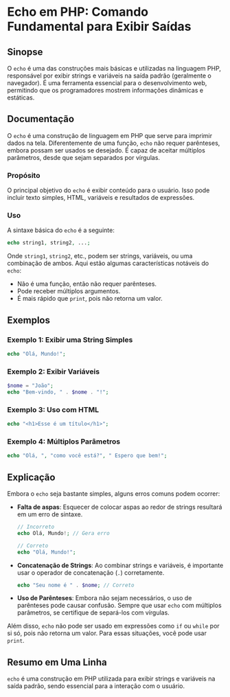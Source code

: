 <!--
Meta Description: # Echo em PHP: Comando Fundamental para Exibir Saídas ## Sinopse O `echo` é uma das construções mais básicas e utilizadas na linguagem PHP, responsáve...
Meta Keywords: echo, php, uma, para, não
-->

# Echo em PHP: Comando Fundamental para Exibir Saídas

## Sinopse
O `echo` é uma das construções mais básicas e utilizadas na linguagem PHP, responsável por exibir strings e variáveis na saída padrão (geralmente o navegador). É uma ferramenta essencial para o desenvolvimento web, permitindo que os programadores mostrem informações dinâmicas e estáticas.

## Documentação
O `echo` é uma construção de linguagem em PHP que serve para imprimir dados na tela. Diferentemente de uma função, `echo` não requer parênteses, embora possam ser usados se desejado. É capaz de aceitar múltiplos parâmetros, desde que sejam separados por vírgulas.

### Propósito
O principal objetivo do `echo` é exibir conteúdo para o usuário. Isso pode incluir texto simples, HTML, variáveis e resultados de expressões.

### Uso
A sintaxe básica do `echo` é a seguinte:

```php
echo string1, string2, ...;
```

Onde `string1`, `string2`, etc., podem ser strings, variáveis, ou uma combinação de ambos. Aqui estão algumas características notáveis do `echo`:

- Não é uma função, então não requer parênteses.
- Pode receber múltiplos argumentos.
- É mais rápido que `print`, pois não retorna um valor.

## Exemplos

### Exemplo 1: Exibir uma String Simples
```php
echo "Olá, Mundo!";
```

### Exemplo 2: Exibir Variáveis
```php
$nome = "João";
echo "Bem-vindo, " . $nome . "!";
```

### Exemplo 3: Uso com HTML
```php
echo "<h1>Esse é um título</h1>";
```

### Exemplo 4: Múltiplos Parâmetros
```php
echo "Olá, ", "como você está?", " Espero que bem!";
```

## Explicação
Embora o `echo` seja bastante simples, alguns erros comuns podem ocorrer:

- **Falta de aspas**: Esquecer de colocar aspas ao redor de strings resultará em um erro de sintaxe.
  
  ```php
  // Incorreto
  echo Olá, Mundo!; // Gera erro
  
  // Correto
  echo "Olá, Mundo!";
  ```

- **Concatenação de Strings**: Ao combinar strings e variáveis, é importante usar o operador de concatenação (`.`) corretamente.
  
  ```php
  echo "Seu nome é " . $nome; // Correto
  ```

- **Uso de Parênteses**: Embora não sejam necessários, o uso de parênteses pode causar confusão. Sempre que usar `echo` com múltiplos parâmetros, se certifique de separá-los com vírgulas.

Além disso, `echo` não pode ser usado em expressões como `if` ou `while` por si só, pois não retorna um valor. Para essas situações, você pode usar `print`.

## Resumo em Uma Linha
`echo` é uma construção em PHP utilizada para exibir strings e variáveis na saída padrão, sendo essencial para a interação com o usuário.